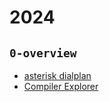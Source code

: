 # 2024

## `0-overview`
- [asterisk dialplan](./20240114-asterisk-dialplan.png)
- [Compiler Explorer](https://gcc.godbolt.org/)